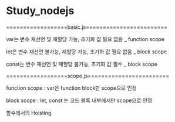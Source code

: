 # Study_nodejs

==================basic.js========================

var는 변수 재선언 및 재할당 가능, 초기화 값 필요 없음 _ function scope

let은 변수 재선언 불가능, 재할당 가능, 초기화 값 필요 없음 _ block scope

const는 변수 재선언 및 재할당 불가능, 초기화 값 필수 _ block scope


==================scope.js========================

function scope : var은 function block만 scope으로 인정

block scope : let, const 는 코드 블록 내부에서만 scope으로 인정

함수에서의 Hoisting


